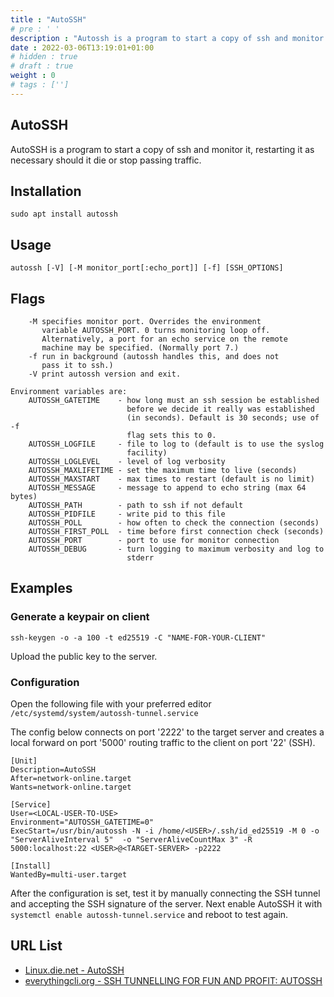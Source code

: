 ```yaml
---
title : "AutoSSH"
# pre : ' '
description : "Autossh is a program to start a copy of ssh and monitor it, restarting it as necessary should it die or stop passing traffic."
date : 2022-03-06T13:19:01+01:00
# hidden : true
# draft : true
weight : 0
# tags : ['']
---
```


## AutoSSH

AutoSSH is a program to start a copy of ssh and monitor it, restarting it as necessary should it die or stop passing traffic.

## Installation

```plain
sudo apt install autossh
```

## Usage

```plain
autossh [-V] [-M monitor_port[:echo_port]] [-f] [SSH_OPTIONS]
```

## Flags

```plain
    -M specifies monitor port. Overrides the environment
       variable AUTOSSH_PORT. 0 turns monitoring loop off.
       Alternatively, a port for an echo service on the remote
       machine may be specified. (Normally port 7.)
    -f run in background (autossh handles this, and does not
       pass it to ssh.)
    -V print autossh version and exit.

Environment variables are:
    AUTOSSH_GATETIME    - how long must an ssh session be established
                          before we decide it really was established
                          (in seconds). Default is 30 seconds; use of -f
                          flag sets this to 0.
    AUTOSSH_LOGFILE     - file to log to (default is to use the syslog
                          facility)
    AUTOSSH_LOGLEVEL    - level of log verbosity
    AUTOSSH_MAXLIFETIME - set the maximum time to live (seconds)
    AUTOSSH_MAXSTART    - max times to restart (default is no limit)
    AUTOSSH_MESSAGE     - message to append to echo string (max 64 bytes)
    AUTOSSH_PATH        - path to ssh if not default
    AUTOSSH_PIDFILE     - write pid to this file
    AUTOSSH_POLL        - how often to check the connection (seconds)
    AUTOSSH_FIRST_POLL  - time before first connection check (seconds)
    AUTOSSH_PORT        - port to use for monitor connection
    AUTOSSH_DEBUG       - turn logging to maximum verbosity and log to
                          stderr
```

## Examples

### Generate a keypair on client

```plain
ssh-keygen -o -a 100 -t ed25519 -C "NAME-FOR-YOUR-CLIENT"
```

Upload the public key to the server.

### Configuration

Open the following file with your preferred editor `/etc/systemd/system/autossh-tunnel.service`

The config below connects on port '2222' to the target server and creates a local forward on port '5000' routing traffic to the client on port '22' (SSH).

```plain
[Unit]
Description=AutoSSH
After=network-online.target
Wants=network-online.target

[Service]
User=<LOCAL-USER-TO-USE>
Environment="AUTOSSH_GATETIME=0"
ExecStart=/usr/bin/autossh -N -i /home/<USER>/.ssh/id_ed25519 -M 0 -o "ServerAliveInterval 5"  -o "ServerAliveCountMax 3" -R 5000:localhost:22 <USER>@<TARGET-SERVER> -p2222

[Install]
WantedBy=multi-user.target
```

After the configuration is set, test it by manually connecting the SSH tunnel and accepting the SSH signature of the server. Next enable AutoSSH it with `systemctl enable autossh-tunnel.service` and reboot to test again.

## URL List

* [Linux.die.net - AutoSSH](https://linux.die.net/man/1/autossh)
* [everythingcli.org - SSH TUNNELLING FOR FUN AND PROFIT: AUTOSSH](https://www.everythingcli.org/ssh-tunnelling-for-fun-and-profit-autossh/)
